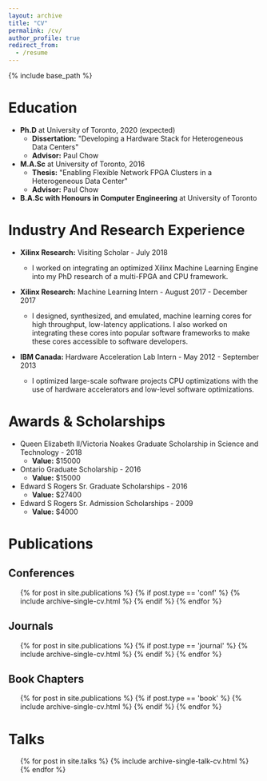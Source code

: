 ```yaml
---
layout: archive
title: "CV"
permalink: /cv/
author_profile: true
redirect_from:
  - /resume
---
```


{% include base_path %}

Education
======
* **Ph.D** at University of Toronto, 2020 (expected)
  * **Dissertation:** "Developing a Hardware Stack for Heterogeneous Data Centers"
  * **Advisor:** Paul Chow
* **M.A.Sc** at University of Toronto, 2016
  * **Thesis:** "Enabling Flexible Network FPGA Clusters in a Heterogeneous Data Center"
  * **Advisor:** Paul Chow
* **B.A.Sc with Honours in Computer Engineering** at University of Toronto


Industry And Research Experience
======
* **Xilinx Research:** Visiting Scholar - July 2018
  * I worked on integrating an optimized Xilinx Machine Learning Engine into my PhD research of a multi-FPGA and CPU framework. 

* **Xilinx Research:** Machine Learning Intern - August 2017 - December 2017
  * I designed, synthesized, and emulated, machine learning cores for high throughput, low-latency applications. I also worked on integrating these cores into popular software frameworks to make these cores accessible to software developers.  

* **IBM Canada:** Hardware Acceleration Lab Intern - May 2012 - September 2013
  * I optimized large-scale software projects CPU optimizations with the use of hardware accelerators and low-level software optimizations.  


Awards & Scholarships
======
* Queen Elizabeth II/Victoria Noakes Graduate Scholarship in Science and Technology - 2018
  * **Value:** $15000 
* Ontario Graduate Scholarship - 2016
  * **Value:** $15000 
* Edward S Rogers Sr. Graduate Scholarships - 2016
  * **Value:** $27400 
* Edward S Rogers Sr. Admission Scholarships - 2009
  * **Value:** $4000 


Publications
======
## Conferences ##
<ul>{% for post in site.publications %}
  {% if post.type == 'conf' %}
    {% include archive-single-cv.html %}
  {% endif %}
{% endfor %} </ul>

## Journals ##
<ul>{% for post in site.publications %}
  {% if post.type == 'journal' %}
    {% include archive-single-cv.html %}
  {% endif %}
{% endfor %} </ul>

## Book Chapters ##
<ul>{% for post in site.publications %}
  {% if post.type == 'book' %}
    {% include archive-single-cv.html %}
  {% endif %}
{% endfor %} </ul>

  
Talks
======
  <ul>{% for post in site.talks %}
    {% include archive-single-talk-cv.html %}
  {% endfor %}</ul>
  
<!--
Teaching
======
  <ul>{% for post in site.teaching %}
    {% include archive-single-cv.html %}
  {% endfor %}</ul>
  
Service and leadership
======
* Currently signed in to 43 different slack teams
-->
